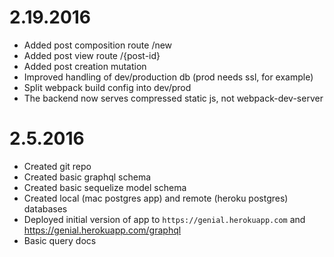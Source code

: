 
# 2.19.2016

* Added post composition route /new
* Added post view route /{post-id}
* Added post creation mutation
* Improved handling of dev/production db (prod needs ssl, for example)
* Split webpack build config into dev/prod
* The backend now serves compressed static js, not webpack-dev-server


# 2.5.2016

* Created git repo
* Created basic graphql schema
* Created basic sequelize model schema
* Created local (mac postgres app) and remote (heroku postgres) databases
* Deployed initial version of app to `https://genial.herokuapp.com` and https://genial.herokuapp.com/graphql
* Basic query docs